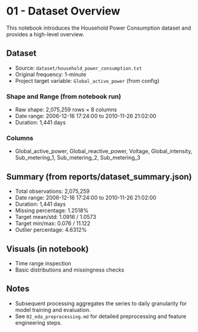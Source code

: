 # 01 - Dataset Overview

This notebook introduces the Household Power Consumption dataset and provides a high-level overview.

## Dataset
- Source: `dataset/household_power_consumption.txt`
- Original frequency: 1-minute
- Project target variable: `Global_active_power` (from config)

### Shape and Range (from notebook run)
- Raw shape: 2,075,259 rows × 8 columns
- Date range: 2006-12-16 17:24:00 to 2010-11-26 21:02:00
- Duration: 1,441 days

### Columns
- Global_active_power, Global_reactive_power, Voltage, Global_intensity, Sub_metering_1, Sub_metering_2, Sub_metering_3

## Summary (from reports/dataset_summary.json)
- Total observations: 2,075,259
- Date range: 2006-12-16 17:24:00 to 2010-11-26 21:02:00
- Duration: 1,441 days
- Missing percentage: 1.2518%
- Target mean/std: 1.0916 / 1.0573
- Target min/max: 0.076 / 11.122
- Outlier percentage: 4.6312%

## Visuals (in notebook)
- Time range inspection
- Basic distributions and missingness checks

## Notes
- Subsequent processing aggregates the series to daily granularity for model training and evaluation.
- See `02_eda_preprocessing.md` for detailed preprocessing and feature engineering steps.

